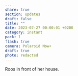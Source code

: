 ```yaml
---
share: true
section: updates
draft: false
title: ""
date: 2023-07-27 00:00:01 +0200
category: instant
pack: 1
flash: true
camera: Polaroid Now+
draft: true
photo: redacted
---
```


Roos in front of her house.
